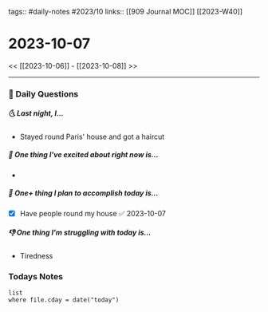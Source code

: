 tags:: #daily-notes #2023/10
links:: [[909 Journal MOC]]  [[2023-W40]]
# 2023-10-07

<< [[2023-10-06]] - [[2023-10-08]] >>

---
### 📅 Daily Questions
##### 🌜 Last night, I...
- Stayed round Paris' house and got a haircut

##### 🙌 One thing I've excited about right now is...
- 

##### 🚀 One+ thing I plan to accomplish today is...
- [x] Have people round my house ✅ 2023-10-07

##### 👎 One thing I'm struggling with today is...
- Tiredness

### Todays Notes
```dataview
list 
where file.cday = date("today")
```